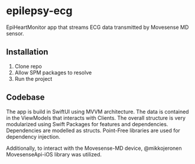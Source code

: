 # epilepsy-ecg
EpiHeartMonitor app that streams ECG data transmitted by Movesense MD sensor.

## Installation

1. Clone repo
2. Allow SPM packages to resolve
3. Run the project

## Codebase

The app is build in SwiftUI using MVVM architecture. The data is contained in the ViewModels that interacts with Clients. The overall structure is very modularized using Swift Packages for features and dependencies. Dependencies are modelled as structs. Point-Free libraries are used for dependency injection. 

Additionally, to interact with the Movesense-MD device, @mikkojeronen MovesenseApi-iOS library was utilized.
